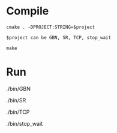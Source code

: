 # Compile
```
cmake . -DPROJECT:STRING=$project

$project can be GBN, SR, TCP, stop_wait

make
```

# Run
./bin/GBN

./bin/SR

./bin/TCP

./bin/stop\_wait
